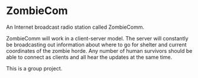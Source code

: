 ZombieCom
====================

An Internet broadcast radio station called ZombieComm.

ZombieComm will work in a client-server model. The server will constantly be broadcasting out information about where to go for shelter and current coordinates of the zombie horde. Any number of human survivors should be able to connect as clients and all hear the updates at the same time. 

This is a group project.